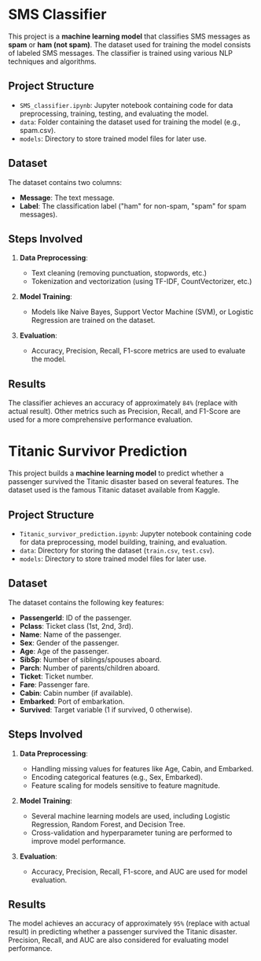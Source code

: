 # SMS Classifier

This project is a **machine learning model** that classifies SMS messages as **spam** or **ham (not spam)**. The dataset used for training the model consists of labeled SMS messages. The classifier is trained using various NLP techniques and algorithms.

## Project Structure
- `SMS_classifier.ipynb`: Jupyter notebook containing code for data preprocessing, training, testing, and evaluating the model.
- `data`: Folder containing the dataset used for training the model (e.g., spam.csv).
- `models`: Directory to store trained model files for later use.

## Dataset
The dataset contains two columns:
- **Message**: The text message.
- **Label**: The classification label ("ham" for non-spam, "spam" for spam messages).

## Steps Involved
1. **Data Preprocessing**:
   - Text cleaning (removing punctuation, stopwords, etc.)
   - Tokenization and vectorization (using TF-IDF, CountVectorizer, etc.)

2. **Model Training**:
   - Models like Naive Bayes, Support Vector Machine (SVM), or Logistic Regression are trained on the dataset.
   
3. **Evaluation**:
   - Accuracy, Precision, Recall, F1-score metrics are used to evaluate the model.

## Results
The classifier achieves an accuracy of approximately `84%` (replace with actual result). Other metrics such as Precision, Recall, and F1-Score are used for a more comprehensive performance evaluation.



# Titanic Survivor Prediction

This project builds a **machine learning model** to predict whether a passenger survived the Titanic disaster based on several features. The dataset used is the famous Titanic dataset available from Kaggle.

## Project Structure
- `Titanic_survivor_prediction.ipynb`: Jupyter notebook containing code for data preprocessing, model building, training, and evaluation.
- `data`: Directory for storing the dataset (`train.csv`, `test.csv`).
- `models`: Directory to store trained model files for later use.

## Dataset
The dataset contains the following key features:
- **PassengerId**: ID of the passenger.
- **Pclass**: Ticket class (1st, 2nd, 3rd).
- **Name**: Name of the passenger.
- **Sex**: Gender of the passenger.
- **Age**: Age of the passenger.
- **SibSp**: Number of siblings/spouses aboard.
- **Parch**: Number of parents/children aboard.
- **Ticket**: Ticket number.
- **Fare**: Passenger fare.
- **Cabin**: Cabin number (if available).
- **Embarked**: Port of embarkation.
- **Survived**: Target variable (1 if survived, 0 otherwise).

## Steps Involved
1. **Data Preprocessing**:
   - Handling missing values for features like Age, Cabin, and Embarked.
   - Encoding categorical features (e.g., Sex, Embarked).
   - Feature scaling for models sensitive to feature magnitude.

2. **Model Training**:
   - Several machine learning models are used, including Logistic Regression, Random Forest, and Decision Tree.
   - Cross-validation and hyperparameter tuning are performed to improve model performance.

3. **Evaluation**:
   - Accuracy, Precision, Recall, F1-score, and AUC are used for model evaluation.

## Results
The model achieves an accuracy of approximately `95%` (replace with actual result) in predicting whether a passenger survived the Titanic disaster. Precision, Recall, and AUC are also considered for evaluating model performance.



